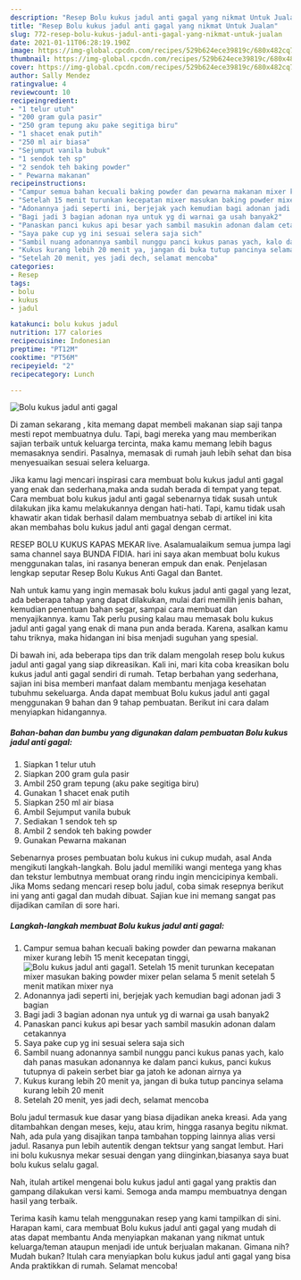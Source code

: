 ```yaml
---
description: "Resep Bolu kukus jadul anti gagal yang nikmat Untuk Jualan"
title: "Resep Bolu kukus jadul anti gagal yang nikmat Untuk Jualan"
slug: 772-resep-bolu-kukus-jadul-anti-gagal-yang-nikmat-untuk-jualan
date: 2021-01-11T06:28:19.190Z
image: https://img-global.cpcdn.com/recipes/529b624ece39819c/680x482cq70/bolu-kukus-jadul-anti-gagal-foto-resep-utama.jpg
thumbnail: https://img-global.cpcdn.com/recipes/529b624ece39819c/680x482cq70/bolu-kukus-jadul-anti-gagal-foto-resep-utama.jpg
cover: https://img-global.cpcdn.com/recipes/529b624ece39819c/680x482cq70/bolu-kukus-jadul-anti-gagal-foto-resep-utama.jpg
author: Sally Mendez
ratingvalue: 4
reviewcount: 10
recipeingredient:
- "1 telur utuh"
- "200 gram gula pasir"
- "250 gram tepung aku pake segitiga biru"
- "1 shacet enak putih"
- "250 ml air biasa"
- "Sejumput vanila bubuk"
- "1 sendok teh sp"
- "2 sendok teh baking powder"
- " Pewarna makanan"
recipeinstructions:
- "Campur semua bahan kecuali baking powder dan pewarna makanan mixer kurang lebih 15 menit kecepatan tinggi,"
- "Setelah 15 menit turunkan kecepatan mixer masukan baking powder mixer pelan selama 5 menit setelah 5 menit matikan mixer nya"
- "Adonannya jadi seperti ini, berjejak yach kemudian bagi adonan jadi 3 bagian"
- "Bagi jadi 3 bagian adonan nya untuk yg di warnai ga usah banyak2"
- "Panaskan panci kukus api besar yach sambil masukin adonan dalam cetakannya"
- "Saya pake cup yg ini sesuai selera saja sich"
- "Sambil nuang adonannya sambil nunggu panci kukus panas yach, kalo dah panas masukan adonannya ke dalam panci kukus, panci kukus tutupnya di pakein serbet biar ga jatoh ke adonan airnya ya"
- "Kukus kurang lebih 20 menit ya, jangan di buka tutup pancinya selama kurang lebih 20 menit"
- "Setelah 20 menit, yes jadi dech, selamat mencoba"
categories:
- Resep
tags:
- bolu
- kukus
- jadul

katakunci: bolu kukus jadul 
nutrition: 177 calories
recipecuisine: Indonesian
preptime: "PT12M"
cooktime: "PT56M"
recipeyield: "2"
recipecategory: Lunch

---
```



![Bolu kukus jadul anti gagal](https://img-global.cpcdn.com/recipes/529b624ece39819c/680x482cq70/bolu-kukus-jadul-anti-gagal-foto-resep-utama.jpg)

Di zaman  sekarang , kita memang dapat membeli makanan siap saji tanpa mesti repot membuatnya dulu. Tapi, bagi mereka yang mau memberikan sajian terbaik untuk keluarga tercinta, maka kamu memang lebih bagus memasaknya sendiri. Pasalnya, memasak di rumah jauh lebih sehat dan bisa menyesuaikan sesuai selera keluarga.

Jika kamu lagi mencari inspirasi cara membuat bolu kukus jadul anti gagal yang enak dan sederhana,maka anda sudah berada di tempat yang tepat. Cara membuat bolu kukus jadul anti gagal  sebenarnya tidak susah untuk dilakukan jika kamu melakukannya dengan hati-hati. Tapi, kamu tidak usah khawatir akan tidak berhasil dalam membuatnya 
sebab di artikel ini kita akan membahas bolu kukus jadul anti gagal dengan cermat.  

RESEP BOLU KUKUS KAPAS MEKAR live. Asalamualaikum semua jumpa lagi sama channel saya BUNDA FIDIA. hari ini saya akan membuat bolu kukus menggunakan talas, ini rasanya beneran empuk dan enak. Penjelasan lengkap seputar Resep Bolu Kukus Anti Gagal dan Bantet.

Nah untuk kamu yang ingin memasak bolu kukus jadul anti gagal yang lezat, ada beberapa tahap yang dapat dilakukan, mulai dari memilih jenis bahan, kemudian penentuan bahan segar, sampai cara membuat dan menyajikannya. kamu Tak perlu pusing kalau mau memasak bolu kukus jadul anti gagal yang enak di mana pun anda berada. Karena, asalkan kamu  tahu triknya, maka hidangan ini bisa menjadi suguhan yang spesial.

Di bawah ini, ada beberapa tips dan trik dalam mengolah resep bolu kukus jadul anti gagal yang siap dikreasikan. Kali ini, mari kita coba kreasikan bolu kukus jadul anti gagal sendiri di rumah. Tetap berbahan yang sederhana, sajian ini bisa memberi manfaat dalam membantu menjaga kesehatan tubuhmu sekeluarga. Anda dapat membuat Bolu kukus jadul anti gagal menggunakan 9 bahan dan 9 tahap pembuatan. Berikut ini cara dalam menyiapkan hidangannya.

<!--inarticleads1-->

##### Bahan-bahan dan bumbu yang digunakan dalam pembuatan Bolu kukus jadul anti gagal:

1. Siapkan 1 telur utuh
1. Siapkan 200 gram gula pasir
1. Ambil 250 gram tepung (aku pake segitiga biru)
1. Gunakan 1 shacet enak putih
1. Siapkan 250 ml air biasa
1. Ambil Sejumput vanila bubuk
1. Sediakan 1 sendok teh sp
1. Ambil 2 sendok teh baking powder
1. Gunakan  Pewarna makanan


Sebenarnya proses pembuatan bolu kukus ini cukup mudah, asal Anda mengikuti langkah-langkah. Bolu jadul memiliki wangi mentega yang khas dan tekstur lembutnya membuat orang rindu ingin mencicipinya kembali. Jika Moms sedang mencari resep bolu jadul, coba simak resepnya berikut ini yang anti gagal dan mudah dibuat. Sajian kue ini memang sangat pas dijadikan camilan di sore hari. 

<!--inarticleads2-->

##### Langkah-langkah membuat Bolu kukus jadul anti gagal:

1. Campur semua bahan kecuali baking powder dan pewarna makanan mixer kurang lebih 15 menit kecepatan tinggi,
<img src="https://img-global.cpcdn.com/steps/15d337f10a49be7f/160x128cq70/bolu-kukus-jadul-anti-gagal-langkah-memasak-1-foto.jpg" alt="Bolu kukus jadul anti gagal">1. Setelah 15 menit turunkan kecepatan mixer masukan baking powder mixer pelan selama 5 menit setelah 5 menit matikan mixer nya
1. Adonannya jadi seperti ini, berjejak yach kemudian bagi adonan jadi 3 bagian
1. Bagi jadi 3 bagian adonan nya untuk yg di warnai ga usah banyak2
1. Panaskan panci kukus api besar yach sambil masukin adonan dalam cetakannya
1. Saya pake cup yg ini sesuai selera saja sich
1. Sambil nuang adonannya sambil nunggu panci kukus panas yach, kalo dah panas masukan adonannya ke dalam panci kukus, panci kukus tutupnya di pakein serbet biar ga jatoh ke adonan airnya ya
1. Kukus kurang lebih 20 menit ya, jangan di buka tutup pancinya selama kurang lebih 20 menit
1. Setelah 20 menit, yes jadi dech, selamat mencoba


Bolu jadul termasuk kue dasar yang biasa dijadikan aneka kreasi. Ada yang ditambahkan dengan meses, keju, atau krim, hingga rasanya begitu nikmat. Nah, ada pula yang disajikan tanpa tambahan topping lainnya alias versi jadul. Rasanya pun lebih autentik dengan tektsur yang sangat lembut. Hari ini bolu kukusnya mekar sesuai dengan yang diinginkan,biasanya saya buat bolu kukus selalu gagal. 

Nah, itulah artikel mengenai  bolu kukus jadul anti gagal  yang praktis dan gampang dilakukan versi kami. Semoga anda mampu membuatnya dengan hasil yang terbaik. 

Terima kasih kamu telah menggunakan resep yang kami tampilkan di sini. Harapan kami, cara membuat  Bolu kukus jadul anti gagal yang mudah di atas dapat membantu Anda menyiapkan makanan yang nikmat untuk keluarga/teman ataupun menjadi ide untuk berjualan makanan. Gimana nih? Mudah bukan? Itulah cara menyiapkan bolu kukus jadul anti gagal yang bisa Anda praktikkan di rumah. Selamat mencoba!

